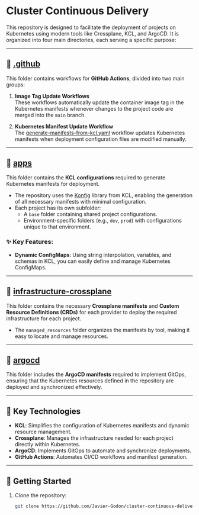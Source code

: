 # Cluster Continuous Delivery

This repository is designed to facilitate the deployment of projects on Kubernetes using modern tools like Crossplane, KCL, and ArgoCD. It is organized into four main directories, each serving a specific purpose:

---

## 📂 [.github](https://github.com/Javier-Godon/cluster-continuous-delivery/tree/main/.github)

This folder contains workflows for **GitHub Actions**, divided into two main groups:

1. **Image Tag Update Workflows**  
   These workflows automatically update the container image tag in the Kubernetes manifests whenever changes to the project code are merged into the `main` branch.

2. **Kubernetes Manifest Update Workflow**  
   The [generate-manifests-from-kcl.yaml](https://github.com/Javier-Godon/cluster-continuous-delivery/blob/main/.github/workflows/generate-manifests-from-kcl.yaml) workflow updates Kubernetes manifests when deployment configuration files are modified manually.

---

## 📂 [apps](https://github.com/Javier-Godon/cluster-continuous-delivery/tree/main/apps)

This folder contains the **KCL configurations** required to generate Kubernetes manifests for deployment. 

- The repository uses the [Konfig](https://www.kcl-lang.io/docs/user_docs/guides/working-with-konfig/overview) library from KCL, enabling the generation of all necessary manifests with minimal configuration.  
- Each project has its own subfolder:
  - A `base` folder containing shared project configurations.
  - Environment-specific folders (e.g., `dev`, `prod`) with configurations unique to that environment.

### ✨ Key Features:
- **Dynamic ConfigMaps**: Using string interpolation, variables, and schemas in KCL, you can easily define and manage Kubernetes ConfigMaps.

---

## 📂 [infrastructure-crossplane](https://github.com/Javier-Godon/cluster-continuous-delivery/tree/main/infrastructure-crossplane)

This folder contains the necessary **Crossplane manifests** and **Custom Resource Definitions (CRDs)** for each provider to deploy the required infrastructure for each project. 

- The `managed_resources` folder organizes the manifests by tool, making it easy to locate and manage resources.

---

## 📂 [argocd](https://github.com/Javier-Godon/cluster-continuous-delivery/tree/main/argocd)

This folder includes the **ArgoCD manifests** required to implement GitOps, ensuring that the Kubernetes resources defined in the repository are deployed and synchronized effectively.

---

## 🚀 Key Technologies
- **KCL**: Simplifies the configuration of Kubernetes manifests and dynamic resource management.
- **Crossplane**: Manages the infrastructure needed for each project directly within Kubernetes.
- **ArgoCD**: Implements GitOps to automate and synchronize deployments.
- **GitHub Actions**: Automates CI/CD workflows and manifest generation.

---

## 🌟 Getting Started

1. Clone the repository:  
   ```bash
   git clone https://github.com/Javier-Godon/cluster-continuous-delivery.git

